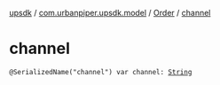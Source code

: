 [upsdk](../../index.md) / [com.urbanpiper.upsdk.model](../index.md) / [Order](index.md) / [channel](./channel.md)

# channel

`@SerializedName("channel") var channel: `[`String`](https://kotlinlang.org/api/latest/jvm/stdlib/kotlin/-string/index.html)